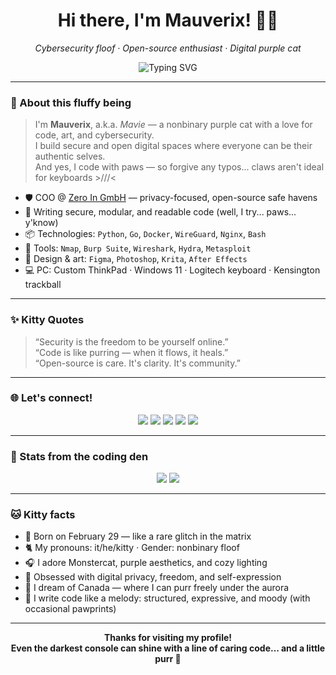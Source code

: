 <h1 align="center">Hi there, I'm Mauverix! 🐾💜</h1>
<p align="center">
  <em>Cybersecurity floof · Open-source enthusiast · Digital purple cat</em>
</p>

<p align="center">
  <img src="https://readme-typing-svg.demolab.com/?lines=Cyberkitty+on+duty!;Writing+code+with+claws...;Open+source,+open+heart!&center=true&width=500&height=30&pause=1000" alt="Typing SVG" />
</p>

---

### 🐾 About this fluffy being

> I'm **Mauverix**, a.k.a. *Mavie* — a nonbinary purple cat with a love for code, art, and cybersecurity.  
> I build secure and open digital spaces where everyone can be their authentic selves.  
> And yes, I code with paws — so forgive any typos... claws aren't ideal for keyboards >///<

- 🛡️ COO @ [Zero In GmbH](https://0in.dev) — privacy-focused, open-source safe havens  
- 💜 Writing secure, modular, and readable code (well, I try... paws... y'know)  
- 📦 Technologies: `Python`, `Go`, `Docker`, `WireGuard`, `Nginx`, `Bash`  
- 🔐 Tools: `Nmap`, `Burp Suite`, `Wireshark`, `Hydra`, `Metasploit`  
- 🎨 Design & art: `Figma`, `Photoshop`, `Krita`, `After Effects`  
- 💻 PC: Custom ThinkPad · Windows 11 · Logitech keyboard · Kensington trackball  

---

### ✨ Kitty Quotes

> “Security is the freedom to be yourself online.”  
> “Code is like purring — when it flows, it heals.”  
> “Open-source is care. It's clarity. It's community.”

---

### 🌐 Let's connect!

<p align="center">
  <a href="https://github.com/mauverix"><img src="https://img.shields.io/badge/GitHub-mauverix-100000?style=for-the-badge&logo=github&logoColor=white"/></a>
  <a href="https://t.me/mauverix_official"><img src="https://img.shields.io/badge/Telegram-@mauverix_official-26A5E4?style=for-the-badge&logo=telegram&logoColor=white"/></a>
  <a href="https://x.com/mauverix_social"><img src="https://img.shields.io/badge/X-@mauverix__social-1DA1F2?style=for-the-badge&logo=x&logoColor=white"/></a>
  <a href="https://mastodon.social/@mauverix"><img src="https://img.shields.io/badge/Mastodon-@mauverix-6364FF?style=for-the-badge&logo=mastodon&logoColor=white"/></a>
  <a href="mailto:mauverix@0in.dev"><img src="https://img.shields.io/badge/Email-mauverix@0in.dev-d14836?style=for-the-badge&logo=gmail&logoColor=white"/></a>
</p>

---

### 🧮 Stats from the coding den

<p align="center">
  <img src="https://github-readme-stats.vercel.app/api?username=mauverix&show_icons=true&theme=tokyonight&hide_border=true&hide_title=true" />
  <img src="https://github-readme-stats.vercel.app/api/top-langs/?username=mauverix&layout=compact&theme=tokyonight&hide_border=true" />
</p>

---

### 🐱 Kitty facts

- 🐾 Born on February 29 — like a rare glitch in the matrix  
- 🐈 My pronouns: it/he/kitty · Gender: nonbinary floof  
- 🎧 I adore Monstercat, purple aesthetics, and cozy lighting  
- 🧠 Obsessed with digital privacy, freedom, and self-expression  
- 🐾 I dream of Canada — where I can purr freely under the aurora  
- 💾 I write code like a melody: structured, expressive, and moody (with occasional pawprints)  

---

<p align="center">
  <b>Thanks for visiting my profile!<br>
  Even the darkest console can shine with a line of caring code... and a little purr 💜</b>
</p>
